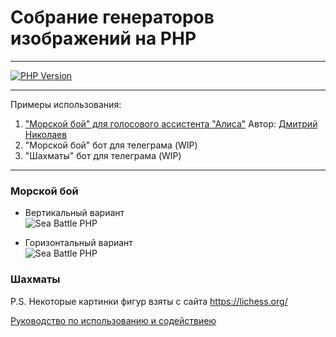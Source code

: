 # Собрание генераторов изображений на PHP
___
[![PHP Version](https://img.shields.io/badge/php-%3E=%208.1-blue.svg)](https://www.php.net/ChangeLog-8.php)
___
Примеры использования:
1) ["Морской бой" для голосового ассистента "Алиса"](https://dialogs.yandex.ru/store/skills/fc3aeaa6-morskoj-boj) Автор: [Дмитрий Николаев](https://github.com/subnetsRU) 
2) "Морской бой" бот для телеграма (WIP)
3) "Шахматы" бот для телеграма (WIP) 
___
### Морской бой
- Вертикальный вариант \
![Sea Battle PHP](https://github.com/makhnanov/sea-battle-php/blob/main/SeaBattleVertical.jpg?raw=true)

- Горизонтальный вариант \
![Sea Battle PHP](https://github.com/makhnanov/sea-battle-php/blob/main/SeaBattleHorizontal.jpg?raw=true)

### Шахматы

P.S. Некоторые картинки фигур взяты с сайта https://lichess.org/

[Руководство по использованию и содействиею](https://github.com/makhnanov/php-image-generator/blob/main/contributing.md)
